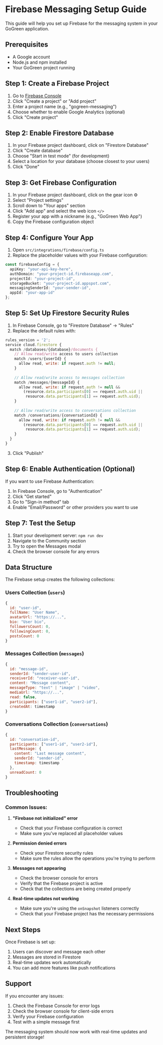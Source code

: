 # Firebase Messaging Setup Guide

This guide will help you set up Firebase for the messaging system in your GoGreen application.

## Prerequisites

- A Google account
- Node.js and npm installed
- Your GoGreen project running

## Step 1: Create a Firebase Project

1. Go to [Firebase Console](https://console.firebase.google.com/)
2. Click "Create a project" or "Add project"
3. Enter a project name (e.g., "gogreen-messaging")
4. Choose whether to enable Google Analytics (optional)
5. Click "Create project"

## Step 2: Enable Firestore Database

1. In your Firebase project dashboard, click on "Firestore Database"
2. Click "Create database"
3. Choose "Start in test mode" (for development)
4. Select a location for your database (choose closest to your users)
5. Click "Done"

## Step 3: Get Firebase Configuration

1. In your Firebase project dashboard, click on the gear icon ⚙️
2. Select "Project settings"
3. Scroll down to "Your apps" section
4. Click "Add app" and select the web icon `</>`
5. Register your app with a nickname (e.g., "GoGreen Web App")
6. Copy the Firebase configuration object

## Step 4: Configure Your App

1. Open `src/integrations/firebase/config.ts`
2. Replace the placeholder values with your Firebase configuration:

```typescript
const firebaseConfig = {
  apiKey: "your-api-key-here",
  authDomain: "your-project-id.firebaseapp.com",
  projectId: "your-project-id",
  storageBucket: "your-project-id.appspot.com",
  messagingSenderId: "your-sender-id",
  appId: "your-app-id"
};
```

## Step 5: Set Up Firestore Security Rules

1. In Firebase Console, go to "Firestore Database" → "Rules"
2. Replace the default rules with:

```javascript
rules_version = '2';
service cloud.firestore {
  match /databases/{database}/documents {
    // Allow read/write access to users collection
    match /users/{userId} {
      allow read, write: if request.auth != null;
    }
    
    // Allow read/write access to messages collection
    match /messages/{messageId} {
      allow read, write: if request.auth != null && 
        (resource.data.participants[0] == request.auth.uid || 
         resource.data.participants[1] == request.auth.uid);
    }
    
    // Allow read/write access to conversations collection
    match /conversations/{conversationId} {
      allow read, write: if request.auth != null && 
        (resource.data.participants[0] == request.auth.uid || 
         resource.data.participants[1] == request.auth.uid);
    }
  }
}
```

3. Click "Publish"

## Step 6: Enable Authentication (Optional)

If you want to use Firebase Authentication:

1. In Firebase Console, go to "Authentication"
2. Click "Get started"
3. Go to "Sign-in method" tab
4. Enable "Email/Password" or other providers you want to use

## Step 7: Test the Setup

1. Start your development server: `npm run dev`
2. Navigate to the Community section
3. Try to open the Messages modal
4. Check the browser console for any errors

## Data Structure

The Firebase setup creates the following collections:

### Users Collection (`users`)
```javascript
{
  id: "user-id",
  fullName: "User Name",
  avatarUrl: "https://...",
  bio: "User bio",
  followersCount: 0,
  followingCount: 0,
  postsCount: 0
}
```

### Messages Collection (`messages`)
```javascript
{
  id: "message-id",
  senderId: "sender-user-id",
  receiverId: "receiver-user-id",
  content: "Message content",
  messageType: "text" | "image" | "video",
  mediaUrl: "https://...",
  read: false,
  participants: ["user1-id", "user2-id"],
  createdAt: timestamp
}
```

### Conversations Collection (`conversations`)
```javascript
{
  id: "conversation-id",
  participants: ["user1-id", "user2-id"],
  lastMessage: {
    content: "Last message content",
    senderId: "sender-id",
    timestamp: timestamp
  },
  unreadCount: 0
}
```

## Troubleshooting

### Common Issues:

1. **"Firebase not initialized" error**
   - Check that your Firebase configuration is correct
   - Make sure you've replaced all placeholder values

2. **Permission denied errors**
   - Check your Firestore security rules
   - Make sure the rules allow the operations you're trying to perform

3. **Messages not appearing**
   - Check the browser console for errors
   - Verify that the Firebase project is active
   - Check that the collections are being created properly

4. **Real-time updates not working**
   - Make sure you're using the `onSnapshot` listeners correctly
   - Check that your Firebase project has the necessary permissions

## Next Steps

Once Firebase is set up:

1. Users can discover and message each other
2. Messages are stored in Firestore
3. Real-time updates work automatically
4. You can add more features like push notifications

## Support

If you encounter any issues:

1. Check the Firebase Console for error logs
2. Check the browser console for client-side errors
3. Verify your Firebase configuration
4. Test with a simple message first

The messaging system should now work with real-time updates and persistent storage!
